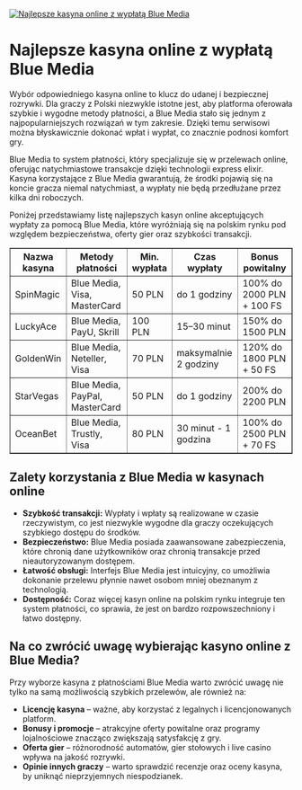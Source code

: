 [![Najlepsze kasyna online z wypłatą Blue Media](https://123-caf.pages.dev/gitsignup.png)](https://vrmoo.ru/Bt82HjjY)

<h1>Najlepsze kasyna online z wypłatą Blue Media</h1> <p>Wybór odpowiedniego kasyna online to klucz do udanej i bezpiecznej rozrywki. Dla graczy z Polski niezwykle istotne jest, aby platforma oferowała szybkie i wygodne metody płatności, a Blue Media stało się jednym z najpopularniejszych rozwiązań w tym zakresie. Dzięki temu serwisowi można błyskawicznie dokonać wpłat i wypłat, co znacznie podnosi komfort gry.</p> <p>Blue Media to system płatności, który specjalizuje się w przelewach online, oferując natychmiastowe transakcje dzięki technologii express elixir. Kasyna korzystające z Blue Media gwarantują, że środki pojawią się na koncie gracza niemal natychmiast, a wypłaty nie będą przedłużane przez kilka dni roboczych.</p> <p>Poniżej przedstawiamy listę najlepszych kasyn online akceptujących wypłaty za pomocą Blue Media, które wyróżniają się na polskim rynku pod względem bezpieczeństwa, oferty gier oraz szybkości transakcji.</p>  <table border="1" cellpadding="8" cellspacing="0" style="border-collapse: collapse; width: 100%; max-width: 700px;">   <thead>     <tr>       <th>Nazwa kasyna</th>       <th>Metody płatności</th>       <th>Min. wypłata</th>       <th>Czas wypłaty</th>       <th>Bonus powitalny</th>     </tr>   </thead>   <tbody>     <tr>       <td>SpinMagic</td>       <td>Blue Media, Visa, MasterCard</td>       <td>50 PLN</td>       <td>do 1 godziny</td>       <td>100% do 2000 PLN + 100 FS</td>     </tr>     <tr>       <td>LuckyAce</td>       <td>Blue Media, PayU, Skrill</td>       <td>100 PLN</td>       <td>15–30 minut</td>       <td>150% do 1500 PLN</td>     </tr>     <tr>       <td>GoldenWin</td>       <td>Blue Media, Neteller, Visa</td>       <td>70 PLN</td>       <td>maksymalnie 2 godziny</td>       <td>120% do 1800 PLN + 50 FS</td>     </tr>     <tr>       <td>StarVegas</td>       <td>Blue Media, PayPal, MasterCard</td>       <td>50 PLN</td>       <td>do 1 godziny</td>       <td>200% do 2200 PLN</td>     </tr>     <tr>       <td>OceanBet</td>       <td>Blue Media, Trustly, Visa</td>       <td>80 PLN</td>       <td>30 minut - 1 godzina</td>       <td>100% do 2500 PLN + 70 FS</td>     </tr>   </tbody> </table>  <h2>Zalety korzystania z Blue Media w kasynach online</h2> <ul>   <li><strong>Szybkość transakcji:</strong> Wypłaty i wpłaty są realizowane w czasie rzeczywistym, co jest niezwykle wygodne dla graczy oczekujących szybkiego dostępu do środków.</li>   <li><strong>Bezpieczeństwo:</strong> Blue Media posiada zaawansowane zabezpieczenia, które chronią dane użytkowników oraz chronią transakcje przed nieautoryzowanym dostępem.</li>   <li><strong>Łatwość obsługi:</strong> Interfejs Blue Media jest intuicyjny, co umożliwia dokonanie przelewu płynnie nawet osobom mniej obeznanym z technologią.</li>   <li><strong>Dostępność:</strong> Coraz więcej kasyn online na polskim rynku integruje ten system płatności, co sprawia, że jest on bardzo rozpowszechniony i łatwo dostępny.</li> </ul>  <h2>Na co zwrócić uwagę wybierając kasyno online z Blue Media?</h2> <p>Przy wyborze kasyna z płatnościami Blue Media warto zwrócić uwagę nie tylko na samą możliwością szybkich przelewów, ale również na:</p> <ul>   <li><strong>Licencję kasyna</strong> – ważne, aby korzystać z legalnych i licencjonowanych platform.</li>   <li><strong>Bonusy i promocje</strong> – atrakcyjne oferty powitalne oraz programy lojalnościowe znacząco zwiększają satysfakcję z gry.</li>   <li><strong>Oferta gier</strong> – różnorodność automatów, gier stołowych i live casino wpływa na jakość rozrywki.</li>   <li><strong>Opinie innych graczy</strong> – warto sprawdzić recenzje oraz oceny kasyna, by uniknąć nieprzyjemnych niespodzianek.</li> </ul>